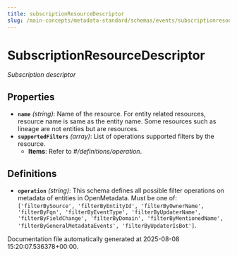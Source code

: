 ```yaml
---
title: subscriptionResourceDescriptor
slug: /main-concepts/metadata-standard/schemas/events/subscriptionresourcedescriptor
---
```


# SubscriptionResourceDescriptor

*Subscription descriptor*

## Properties

- **`name`** *(string)*: Name of the resource. For entity related resources, resource name is same as the entity name. Some resources such as lineage are not entities but are resources.
- **`supportedFilters`** *(array)*: List of operations supported filters by the resource.
  - **Items**: Refer to *#/definitions/operation*.
## Definitions

- **`operation`** *(string)*: This schema defines all possible filter operations on metadata of entities in OpenMetadata. Must be one of: `['filterBySource', 'filterByEntityId', 'filterByOwnerName', 'filterByFqn', 'filterByEventType', 'filterByUpdaterName', 'filterByFieldChange', 'filterByDomain', 'filterByMentionedName', 'filterByGeneralMetadataEvents', 'filterByUpdaterIsBot']`.


Documentation file automatically generated at 2025-08-08 15:20:07.536378+00:00.
